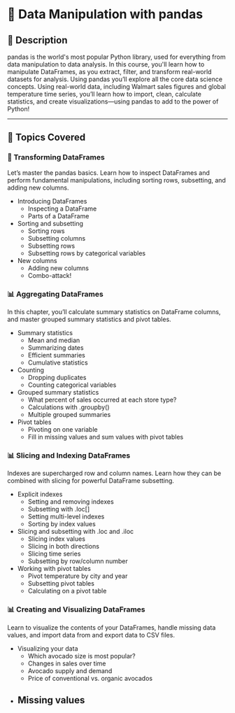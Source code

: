 # 📘 Data Manipulation with pandas

## 📖 Description

pandas is the world's most popular Python library, used for everything from data manipulation to data analysis. In this course, you'll learn how to manipulate DataFrames, as you extract, filter, and transform real-world datasets for analysis. Using pandas you’ll explore all the core data science concepts. Using real-world data, including Walmart sales figures and global temperature time series, you’ll learn how to import, clean, calculate statistics, and create visualizations—using pandas to add to the power of Python!

---

## 🧠 Topics Covered

### 📅 Transforming DataFrames
Let’s master the pandas basics. Learn how to inspect DataFrames and perform fundamental manipulations, including sorting rows, subsetting, and adding new columns.
- Introducing DataFrames
  - Inspecting a DataFrame
  - Parts of a DataFrame
- Sorting and subsetting
  - Sorting rows
  - Subsetting columns
  - Subsetting rows
  - Subsetting rows by categorical variables
- New columns
  - Adding new columns
  - Combo-attack!

### 📊 Aggregating DataFrames

In this chapter, you’ll calculate summary statistics on DataFrame columns, and master grouped summary statistics and pivot tables.
- Summary statistics
  - Mean and median
  - Summarizing dates
  - Efficient summaries
  - Cumulative statistics
- Counting  
  - Dropping duplicates
  - Counting categorical variables
- Grouped summary statistics  
  - What percent of sales occurred at each store type?
  - Calculations with .groupby()
  - Multiple grouped summaries
- Pivot tables
  - Pivoting on one variable
  - Fill in missing values and sum values with pivot tables

### 📊 Slicing and Indexing DataFrames    
Indexes are supercharged row and column names. Learn how they can be combined with slicing for powerful DataFrame subsetting.

- Explicit indexes
  - Setting and removing indexes
  - Subsetting with .loc[]
  - Setting multi-level indexes
  - Sorting by index values
- Slicing and subsetting with .loc and .iloc
  - Slicing index values
  - Slicing in both directions
  - Slicing time series
  - Subsetting by row/column number  
- Working with pivot tables
  - Pivot temperature by city and year
  - Subsetting pivot tables
  - Calculating on a pivot table

### 📊 Creating and Visualizing DataFrames
Learn to visualize the contents of your DataFrames, handle missing data values, and import data from and export data to CSV files.

- Visualizing your data
  - Which avocado size is most popular?
  - Changes in sales over time
  - Avocado supply and demand
  - Price of conventional vs. organic avocados
- Missing values
  -   




